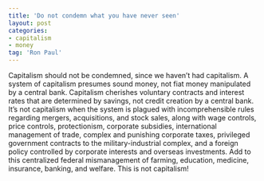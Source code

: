 ```yaml
---
title: 'Do not condemn what you have never seen'
layout: post
categories:
- capitalism
- money
tag: 'Ron Paul'
---
```


Capitalism should not be condemned, since we haven’t had capitalism. A system of capitalism presumes sound money, not fiat money manipulated by a central bank. Capitalism cherishes voluntary contracts and interest rates that are determined by savings, not credit creation by a central bank. It’s not capitalism when the system is plagued with incomprehensible rules regarding mergers, acquisitions, and stock sales, along with wage controls, price controls, protectionism, corporate subsidies, international management of trade, complex and punishing corporate taxes, privileged government contracts to the military-industrial complex, and a foreign policy controlled by corporate interests and overseas investments. Add to this centralized federal mismanagement of farming, education, medicine, insurance, banking, and welfare. This is not capitalism!